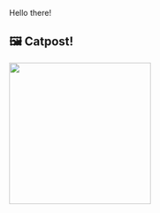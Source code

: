 Hello there!



## 🖼️ Catpost!

<sub>
    <img src="https://cdn2.thecatapi.com/images/Tfx2oAa6R.jpg" height="256">
</sub>

